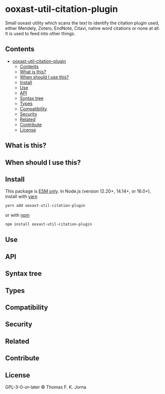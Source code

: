 # ooxast-util-citation-plugin

Small ooxast utility which scans the text to identify the citation plugin used, either Mendely, Zotero, EndNote, Citavi, native word citations or none at all. It is used to feed into other things.

## Contents

- [ooxast-util-citation-plugin](#ooxast-util-citation-plugin)
  - [Contents](#contents)
  - [What is this?](#what-is-this)
  - [When should I use this?](#when-should-i-use-this)
  - [Install](#install)
  - [Use](#use)
  - [API](#api)
  - [Syntax tree](#syntax-tree)
  - [Types](#types)
  - [Compatibility](#compatibility)
  - [Security](#security)
  - [Related](#related)
  - [Contribute](#contribute)
  - [License](#license)

## What is this?

## When should I use this?

## Install

This package is [ESM only](https://gist.github.com/sindresorhus/a39789f98801d908bbc7ff3ecc99d99c). In Node.js (version 12.20+, 14.14+, or 16.0+), install with [yarn](https://classic.yarnpkg.com/en/docs/cli/add)

```sh
yarn add ooxast-util-citation-plugin
```

or with [npm](https://docs.npmjs.com/cli/install)

```sh
npm install ooxast-util-citation-plugin
```

## Use

## API

## Syntax tree

## Types

## Compatibility

## Security

## Related

## Contribute

## License

GPL-3-0-or-later © Thomas F. K. Jorna

[unified]: https://unifiedjs.com
[unifiedgh]: https://github.com/unifiedjs/unified
[xast-from-xml]: https://github.com/syntax-tree/xast-util-from-xml
[rehype]: https://github.com/rehypejs/rehype
[rejour]: https://github.com/journaloftrialanderror/jote/tree/main/libs/rejour
[rejour-parse]: https://github.com/journaloftrialanderror/jote/tree/main/libs/rejour/rejour-parse
[rejour-stringify]: https://github.com/journaloftrialanderror/jote/tree/main/libs/rejour/rejour-stringify
[rejour-move-abstract]: https://github.com/journaloftrialanderror/jote/tree/main/libs/rejour/rejour-move-abstract
[rejour-meta]: https://github.com/journaloftrialanderror/jote/tree/main/libs/rejour/rejour-meta
[rejour-relatex]: https://github.com/journaloftrialanderror/jote/tree/main/libs/rejour/rejour-relatex
[relatex]: https://github.com/journaloftrialanderror/jote/tree/main/libs/relatex
[relatex-parse]: https://github.com/journaloftrialanderror/jote/tree/main/libs/relatex/relatex-parse
[jast]: https://github.com/journaloftrialanderror/jote/tree/main/libs/rejour/jast
[jast-util-to-texast]: https://github.com/journaloftrialanderror/jote/tree/main/libs/rejour/jast-util-to-texast
[jastscript]: https://github.com/journaloftrialanderror/jote/tree/main/libs/rejour/jastscript
[texast]: https://github.com/journaloftrialanderror/jote/tree/main/libs/relatex/texast
[texast-util-to-latex]: https://github.com/journaloftrialanderror/jote/tree/main/libs/relatex/texast-util-to-latex
[hast]: https://github.com/syntax-tree/hast
[xast]: https://github.com/syntax-tree/xast
[mdast]: https://github.com/syntax-tree/mdast
[mdast-markdown]: https://github.com/syntax-tree/mdast-util-to-markdown
[latex-utensils]: https://github.com/tamuratak/latex-utensils
[latexjs]: https://github.com/latexjs/latexjs
[reoff]: https://github.com/journaloftrialanderror/jote/tree/main/libs/reoff
[reoff-parse]: https://github.com/journaloftrialanderror/jote/tree/main/libs/reoff/reoff-parse
[reoff-rejour]: https://github.com/journaloftrialanderror/jote/tree/main/libs/reoff/reoff-rejour
[ooxast]: https://github.com/journaloftrialanderror/jote/tree/main/libs/ooxast/ooxast
[ooxast]: https://github.com/journaloftrialanderror/jote/tree/main/libs/ooxast/ooxast-util-to-jast
[ooxast-util-citation-plugin]: https://github.com/journaloftrialanderror/jote/tree/main/libs/ooxast-util-citation-plugin

